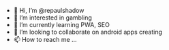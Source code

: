 - 👋 Hi, I’m @repaulshadow
- 👀 I’m interested in gambling
- 🌱 I’m currently learning PWA, SEO
- 💞️ I’m looking to collaborate on android apps creating
- 📫 How to reach me ...

<!---
repaulshadow/repaulshadow is a ✨ special ✨ repository because its `README.md` (this file) appears on your GitHub profile.
You can click the Preview link to take a look at your changes.
--->
